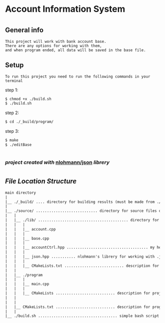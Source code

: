 #       **Account Information System**
#
# 
## General info
    This project will work with bank account base.
    There are any options for working with them,
    and when program ended, all data will be saved in the base file.

## Setup
    To run this project you need to run the following commands in your terminal
step 1:
```sh
$ chmod +x ./build.sh
$ ./build.sh
```
step 2:
```sh
$ cd ./_build/program/
```
step 3:
```sh
$ make
$ ./editBase
```
#
### *project created with* **[nlohmann/json](https://github.com/nlohmann/json)** *librery*
#
## ***File Location Structure***

```txt
main directory
|
|__ ./_build/ .... directory for building results (must be made from ./build.sh)
|
|__ ./source/ ............................ directory for source files of project
|   |
|   |__ ./lib/ ......................................... directory for libreries
|   |   |
|   |   |__ account.cpp
|   |   |
|   |   |__ base.cpp
|   |   |
|   |   |__ accountCtrl.hpp ..................................... my header file
|   |   |
|   |   |__ json.hpp ........... nlohmann's librery for working with .json files
|   |   |
|   |   |__ CMakeLists.txt ........................... description for libreries
|   |
|   |__ ./program
|   |   |
|   |   |__ main.cpp
|   |   |
|   |   |__ CMakeLists ........................... description for project files
|   |
|   |
|   |__ CMakeLists.txt ........................... description for program files
|   |
|__ ./build.sh .................................... simple bash script for Cmake
```
